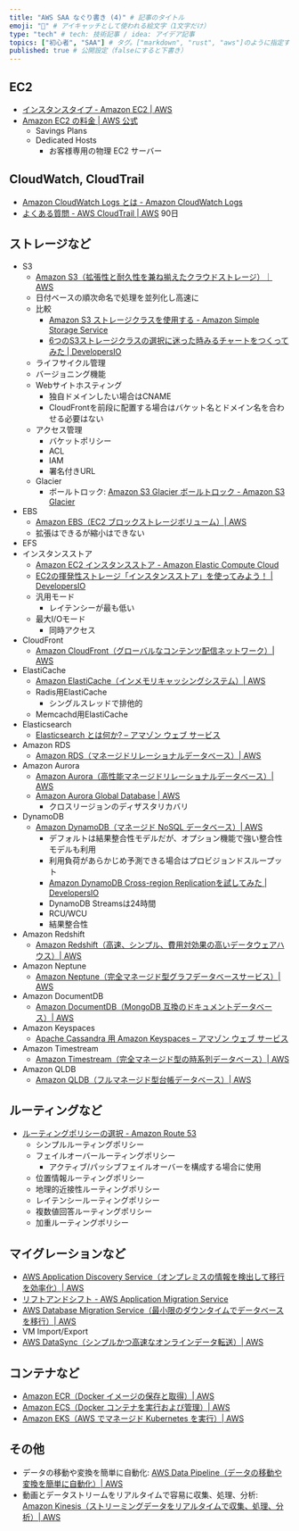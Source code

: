 ```yaml
---
title: "AWS SAA なぐり書き (4)" # 記事のタイトル
emoji: "📝" # アイキャッチとして使われる絵文字（1文字だけ）
type: "tech" # tech: 技術記事 / idea: アイデア記事
topics: ["初心者", "SAA"] # タグ。["markdown", "rust", "aws"]のように指定する
published: true # 公開設定（falseにすると下書き）
---
```


## EC2

- [インスタンスタイプ - Amazon EC2 | AWS](https://aws.amazon.com/jp/ec2/instance-types/)
- [Amazon EC2 の料金 | AWS 公式](https://aws.amazon.com/jp/ec2/pricing/)
    - Savings Plans
    - Dedicated Hosts
        - お客様専用の物理 EC2 サーバー
## CloudWatch, CloudTrail

- [Amazon CloudWatch Logs とは - Amazon CloudWatch Logs](https://docs.aws.amazon.com/ja_jp/AmazonCloudWatch/latest/logs/WhatIsCloudWatchLogs.html)
- [よくある質問 - AWS CloudTrail | AWS](https://aws.amazon.com/jp/cloudtrail/faqs/) 90日

## ストレージなど

- S3
	- [Amazon S3（拡張性と耐久性を兼ね揃えたクラウドストレージ）｜AWS](https://aws.amazon.com/jp/s3/)
	- 日付ベースの順次命名で処理を並列化し高速に
	- 比較
        - [Amazon S3 ストレージクラスを使用する - Amazon Simple Storage Service](https://docs.aws.amazon.com/ja_jp/AmazonS3/latest/userguide/storage-class-intro.html#sc-compare)
        - [6つのS3ストレージクラスの選択に迷った時みるチャートをつくってみた | DevelopersIO](https://dev.classmethod.jp/articles/should_i_choice_s3_storage_class/)
    - ライフサイクル管理
    - バージョニング機能
    - Webサイトホスティング
        - 独自ドメインしたい場合はCNAME
        - CloudFrontを前段に配置する場合はバケット名とドメイン名を合わせる必要はない
    - アクセス管理
        - バケットポリシー
        - ACL
        - IAM
        - 署名付きURL
    - Glacier
        - ボールトロック: [Amazon S3 Glacier ボールトロック - Amazon S3 Glacier](https://docs.aws.amazon.com/ja_jp/amazonglacier/latest/dev/vault-lock.html)
- EBS
	- [Amazon EBS（EC2 ブロックストレージボリューム）| AWS](https://aws.amazon.com/jp/ebs/)
	- 拡張はできるが縮小はできない
- EFS
- インスタンスストア
	- [Amazon EC2 インスタンスストア - Amazon Elastic Compute Cloud](https://docs.aws.amazon.com/ja_jp/AWSEC2/latest/UserGuide/InstanceStorage.html)
	- [EC2の揮発性ストレージ「インスタンスストア」を使ってみよう！ | DevelopersIO](https://dev.classmethod.jp/articles/howto-ec2-volatile-block-storage-instance-store/)
	- 汎用モード
	    - レイテンシーが最も低い
	- 最大I/Oモード
	    - 同時アクセス
- CloudFront
	- [Amazon CloudFront（グローバルなコンテンツ配信ネットワーク）| AWS](https://aws.amazon.com/jp/cloudfront/)
- ElastiCache
	- [Amazon ElastiCache（インメモリキャッシングシステム）| AWS](https://aws.amazon.com/jp/elasticache/)
	- Radis用ElastiCache
		- シングルスレッドで排他的
	- Memcachd用ElastiCache
- Elasticsearch
	- [Elasticsearch とは何か? – アマゾン ウェブ サービス](https://aws.amazon.com/jp/opensearch-service/the-elk-stack/what-is-elasticsearch/)
- Amazon RDS
	- [Amazon RDS（マネージドリレーショナルデータベース）| AWS](https://aws.amazon.com/jp/rds/)
- Amazon Aurora
	- [Amazon Aurora（高性能マネージドリレーショナルデータベース）| AWS](https://aws.amazon.com/jp/rds/aurora/)
	- [Amazon Aurora Global Database | AWS](https://aws.amazon.com/jp/rds/aurora/global-database/)
		- クロスリージョンのディザスタリカバリ
- DynamoDB
	- [Amazon DynamoDB（マネージド NoSQL データベース）| AWS](https://aws.amazon.com/jp/dynamodb/)
		- デフォルトは結果整合性モデルだが、オプション機能で強い整合性モデルも利用
		- 利用負荷があらかじめ予測できる場合はプロビジョンドスループット
		- [Amazon DynamoDB Cross-region Replicationを試してみた | DevelopersIO](https://dev.classmethod.jp/articles/dynamodb-crossregion-replication/)
		- DynamoDB Streamsは24時間
		- RCU/WCU
		- 結果整合性
- Amazon Redshift
	- [Amazon Redshift（高速、シンプル、費用対効果の高いデータウェアハウス）| AWS](https://aws.amazon.com/jp/redshift/)
- Amazon Neptune
	- [Amazon Neptune（完全マネージド型グラフデータベースサービス）| AWS](https://aws.amazon.com/jp/neptune/)
- Amazon DocumentDB
	- [Amazon DocumentDB（MongoDB 互換のドキュメントデータベース）| AWS](https://aws.amazon.com/jp/documentdb/)
- Amazon Keyspaces
	- [Apache Cassandra 用 Amazon Keyspaces – アマゾン ウェブ サービス](https://aws.amazon.com/jp/keyspaces/)
- Amazon Timestream
    - [Amazon Timestream（完全マネージド型の時系列データベース）| AWS](https://aws.amazon.com/jp/timestream/)
- Amazon QLDB
    - [Amazon QLDB（フルマネージド型台帳データベース）| AWS](https://aws.amazon.com/jp/qldb/)

## ルーティングなど

- [ルーティングポリシーの選択 - Amazon Route 53](https://docs.aws.amazon.com/ja_jp/Route53/latest/DeveloperGuide/routing-policy.html)
    - シンプルルーティングポリシー
    - フェイルオーバールーティングポリシー
        - アクティブ/パッシブフェイルオーバーを構成する場合に使用
    - 位置情報ルーティングポリシー
    - 地理的近接性ルーティングポリシー
    - レイテンシールーティングポリシー
    - 複数値回答ルーティングポリシー
    - 加重ルーティングポリシー 

## マイグレーションなど

- [AWS Application Discovery Service（オンプレミスの情報を検出して移行を効率化）| AWS](https://aws.amazon.com/jp/application-discovery/)
- [リフトアンドシフト - AWS Application Migration Service](https://aws.amazon.com/jp/application-migration-service/)
- [AWS Database Migration Service（最小限のダウンタイムでデータベースを移行）| AWS](https://aws.amazon.com/jp/dms/)
- VM Import/Export
- [AWS DataSync（シンプルかつ高速なオンラインデータ転送）| AWS](https://aws.amazon.com/jp/datasync/)


## コンテナなど

- [Amazon ECR（Docker イメージの保存と取得）| AWS](https://aws.amazon.com/jp/ecr/)
- [Amazon ECS（Docker コンテナを実行および管理）| AWS](https://aws.amazon.com/jp/ecs/)
- [Amazon EKS（AWS でマネージド Kubernetes を実行）| AWS](https://aws.amazon.com/jp/eks/)

## その他

- データの移動や変換を簡単に自動化: [AWS Data Pipeline（データの移動や変換を簡単に自動化）| AWS](https://aws.amazon.com/jp/datapipeline/)
- 動画とデータストリームをリアルタイムで容易に収集、処理、分析: [Amazon Kinesis（ストリーミングデータをリアルタイムで収集、処理、分析）| AWS](https://aws.amazon.com/jp/kinesis/)
